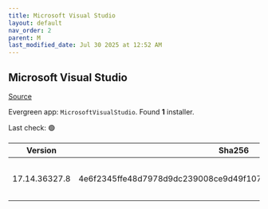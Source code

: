 ```yaml
---
title: Microsoft Visual Studio
layout: default
nav_order: 2
parent: M
last_modified_date: Jul 30 2025 at 12:52 AM
---
```


## Microsoft Visual Studio

[Source](https://visualstudio.microsoft.com/)

Evergreen app: `MicrosoftVisualStudio`. Found **1** installer.

Last check: 🟢

| Version       | Sha256                                                           | Size    | URI                                                                                                                                                                                                                                                                                                                                                      |
| ------------- | ---------------------------------------------------------------- | ------- | -------------------------------------------------------------------------------------------------------------------------------------------------------------------------------------------------------------------------------------------------------------------------------------------------------------------------------------------------------- |
| 17.14.36327.8 | 4e6f2345ffe48d7978d9dc239008ce9d49f107c548c9c04eed997b22c2706fa3 | 4469024 | [https://download.visualstudio.microsoft.com/download/pr/fd84d0bb-e8dd-4174-b4ad-b2556426fe65/4e6f2345ffe48d7978d9dc239008ce9d49f107c548c9c04eed997b22c2706fa3/vs_Setup.exe](https://download.visualstudio.microsoft.com/download/pr/fd84d0bb-e8dd-4174-b4ad-b2556426fe65/4e6f2345ffe48d7978d9dc239008ce9d49f107c548c9c04eed997b22c2706fa3/vs_Setup.exe) |
